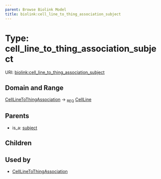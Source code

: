 ```yaml
---
parent: Browse Biolink Model
title: biolink:cell_line_to_thing_association_subject
---
```


# Type: cell_line_to_thing_association_subject




URI: [biolink:cell_line_to_thing_association_subject](https://w3id.org/biolink/vocab/cell_line_to_thing_association_subject)



## Domain and Range

[CellLineToThingAssociation](CellLineToThingAssociation.md) ->  <sub>REQ</sub> [CellLine](CellLine.md)

## Parents

 *  is_a: [subject](subject.md)

## Children


## Used by

 * [CellLineToThingAssociation](CellLineToThingAssociation.md)
